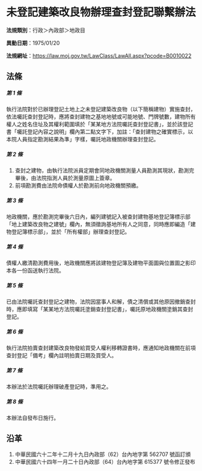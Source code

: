 # 未登記建築改良物辦理查封登記聯繫辦法



**法規類別**：行政＞內政部＞地政目

**異動日期**：1975/01/20  

**法規網址**：https://law.moj.gov.tw/LawClass/LawAll.aspx?pcode=B0010022



## 法條
##### 第 1 條
執行法院對於已辦理登記土地上之未登記建築改良物（以下簡稱建物）實施查封，依法囑託查封登記時，應將查封建物之基地地號或可能地號、門牌號數，建物所有權人之姓名住址及其權利範圍填於「某某地方法院囑託查封登記書」，並於該登記書「囑託登記內容之說明」欄內第二點文字下，加註：「查封建物之確實標示，以本院人員指定勘測結果為準」字樣，囑託地政機關辦理查封登記。

##### 第 2 條
1. 查封之建物，由執行法院派員定期會同地政機關測量人員勘測其現狀，勘測完畢後，由法院指測人員於測量原圖上簽章。
1. 前項勘測費由法院命債權人於勘測前向地政機關預繳。

##### 第 3 條
地政機關，應於勘測完畢後六日內，編列建號記入被查封建物基地登記簿標示部「地上建築改良物之建號」欄內，無須徵詢基地所有人之同意，同時應即編造「建物登記簿標示部」，並於「所有權部」辦理查封登記。

##### 第 4 條
債權人繳清勘測費用後，地政機關應將該建物登記簿及建物平面圖與位置圖之影印本各一份函送執行法院。

##### 第 5 條
已由法院囑託查封登記之建物，法院因當事人和解，債之清償或其他原因撤銷查封時，應即填寫「某某地方法院囑託塗銷查封登記書」，囑託原地政機關塗銷其查封登記。

##### 第 6 條
執行法院拍賣查封建築改良物發給買受人權利移轉證書時，應通知地政機關在前項查封登記「備考」欄內註明拍賣日期及買受人。

##### 第 7 條
本辦法於法院囑託辦理破產登記時，準用之。

##### 第 8 條
本辦法自發布日施行。

## 沿革
1. 中華民國六十二年十二月十九日內政部（62）台內地字第 562707 號函訂頒
1. 中華民國六十四年一月二十日內政部（64）台內地字第 615377 號令修正發布
